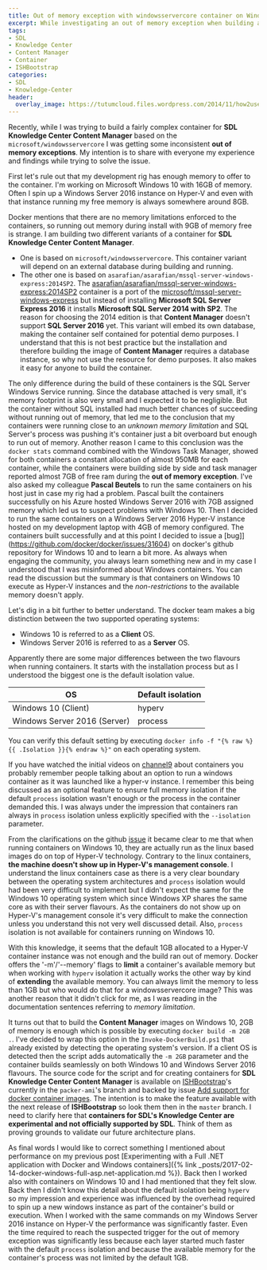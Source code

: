 ```yaml
---
title: Out of memory exception with windowsservercore container on Windows 10
excerpt: While investigating an out of memory exception when building a microsoft/windowsservercore based container for SDL's Knowledge Center Content Manager, I came to realize a couple of small but important differences between hosting containers on Windows 10 and Windows Server 2016.
tags:
- SDL
- Knowledge Center
- Content Manager
- Container
- ISHBootstrap
categories:
- SDL
- Knowledge-Center
header:
  overlay_image: https://tutumcloud.files.wordpress.com/2014/11/how2usedocker_windows.jpg
---
```


Recently, while I was trying to build a fairly complex container for **SDL Knowledge Center Content Manager** based on the `microsoft/windowsservercore` I was getting some inconsistent **out of memory exceptions**. My intention is to share with everyone my experience and findings while trying to solve the issue.

First let's rule out that my development rig has enough memory to offer to the container. I'm working on Microsoft Windows 10 with 16GB of memory. Often I spin up a Windows Server 2016 instance on Hyper-V and even with that instance running my free memory is always somewhere around 8GB. 

Docker mentions that there are no memory limitations enforced to the containers, so running out memory during install with 9GB of memory free is strange. I am building two different variants of a container for **SDL Knowledge Center Content Manager**. 

- One is based on `microsoft/windowsservercore`. This container variant will depend on an external database during building and running.
- The other one is based on `asarafian/asarafian/mssql-server-windows-express:2014SP2`. The [asarafian/asarafian/mssql-server-windows-express:2014SP2](https://hub.docker.com/r/asarafian/mssql-server-windows-express/) container is a port of the [microsoft/mssql-server-windows-express](https://hub.docker.com/r/microsoft/mssql-server-windows-express/) but instead of installing **Microsoft SQL Server Express 2016** it installs **Microsoft SQL Server 2014 with SP2**. The reason for choosing the 2014 edition is that **Content Manager** doesn't support **SQL Server 2016** yet. This variant will embed its own database, making the container self contained for potential demo purposes. I understand that this is not best practice but the installation and therefore building the image of **Content Manager** requires a database instance, so why not use the resource for demo purposes. It also makes it easy for anyone to build the container.

The only difference during the build of these containers is the SQL Server Windows Service running. Since the database attached is very small, it's memory footprint is also very small and I expected it to be negligible. But the container without SQL installed had much better chances of succeeding without running out of memory, that led me to the conclusion that my containers were running close to an *unknown memory limitation* and SQL Server's process was pushing it's container just a bit overboard but enough to run out of memory. Another reason I came to this conclusion was the `docker stats` command combined with the Windows Task Manager, showed for both containers a constant allocation of almost 950MB for each container, while the containers were building side by side and task manager reported almost 7GB of free ram during the **out of memory exception**. I've also asked my colleague **Pascal Beutels** to run the same containers on his host just in case my rig had a problem. Pascal built the containers successfully on his Azure hosted Windows Server 2016 with 7GB assigned memory which led us to suspect problems with Windows 10. Then I decided to run the same containers on a Windows Server 2016 Hyper-V instance hosted on my development laptop with 4GB of memory configured. The containers built successfully and at this point I decided to issue a [bug]](https://github.com/docker/docker/issues/31604) on docker's github repository for Windows 10 and to learn a bit more. As always when engaging the community, you always learn something new and in my case I understood that I was misinformed about Windows containers. You can read the discussion but the summary is that containers on Windows 10 execute as Hyper-V instances and the *non-restrictions* to the available memory doesn't apply.

Let's dig in a bit further to better understand. The docker team makes a big distinction between the two supported operating systems:

- Windows 10 is referred to as a **Client** OS.
- Windows Server 2016 is referred to as a **Server** OS.

Apparently there are some major differences between the two flavours when running containers. It starts with the installation process but as I understood the biggest one is the default isolation value.

| OS | Default isolation |
| -- | ----------------- |
| Windows 10 (Client) | hyperv |
| Windows Server 2016 (Server) | process |

You can verify this default setting by executing `docker info -f "{% raw %}{{ .Isolation }}{% endraw %}"` on each operating system. 

If you have watched the initial videos on [channel9](https://channel9.msdn.com) about containers you probably remember people talking about an option to run a windows container as it was launched like a hyper-v instance. I remember this being discussed as an optional feature to ensure full memory isolation if the default `process` isolation wasn't enough or the process in the container demanded this. I was always under the impression that containers ran always in `process` isolation unless explicitly specified with the `--isolation` parameter.

From the clarifications on the github [issue](https://github.com/docker/docker/issues/31604) it became clear to me that when running containers on Windows 10, they are actually run as the linux based images do on top of Hyper-V technology. Contrary to the linux containers, **the machine doesn't show up in Hyper-V's management console**. I understand the linux containers case as there is a very clear boundary between the operating system architectures and `process` isolation would had been very difficult to implement but I didn't expect the same for the Windows 10 operating system which since Windows XP shares the same core as with their server flavours. As the containers do not show up on Hyper-V's management console it's very difficult to make the connection unless you understand this not very well discussed detail. Also, `process` isolation is not available for containers running on Windows 10.

With this knowledge, it seems that the default 1GB allocated to a Hyper-V container instance was not enough and the build ran out of memory. Docker offers the '-m'/'--memory' flags to **limit** a container's available memory but when working with `hyperv` isolation it actually works the other way by kind of **extending** the available memory. You can always limit the memory to less than 1GB but who would do that for a windowsservercore image? This was another reason that it didn't click for me, as I was reading in the documentation sentences referring to *memory limitation*.

It turns out that to build the **Content Manager** images on Windows 10, 2GB of memory is enough which is possible by executing `docker build -m 2GB .`. 
I've decided to wrap this option in the `Invoke-DockerBuild.ps1` that already existed by detecting the operating system's version. If a client OS is detected then the script adds automatically the `-m 2GB` parameter and the container builds seamlessly on both Windows 10 and Windows Server 2016 flavours. The source code for the script and for creating containers for **SDL Knowledge Center Content Manager** is available on [ISHBootstrap](https://github.com/Sarafian/ISHBootstrap/)'s currently in the `packer-ami`'s branch and backed by issue [Add support for docker container images](https://github.com/Sarafian/ISHBootstrap/issues/53). The intention is to make the feature available with the next release of **ISHBootstrap** so look them then in the `master` branch. I need to clarify here that **containers for SDL's Knowledge Center are experimental and not officially supported by SDL**. Think of them as proving grounds to validate our future architecture plans.

As final words I would like to correct something I mentioned about performance on my previous post [Experimenting with a Full .NET application with Docker and Windows containers]({% link _posts/2017-02-14-docker-windows-full-asp.net-application.md %}). Back then I worked also with containers on Windows 10 and I had mentioned that they felt slow. Back then I didn't know this detail about the default isolation being `hyperv` so my impression and experience was influenced by the overhead required to spin up a new windows instance as part of the container's build or execution. When I worked with the same commands on my Windows Server 2016 instance on Hyper-V the performance was significantly faster. Even the time required to reach the suspected trigger for the out of memory exception was significantly less because each layer started much faster with the default `process` isolation and because the available memory for the container's process was not limited by the default 1GB.
